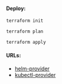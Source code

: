 #### Deploy:
```bash
terraform init
```
```bash
terraform plan
```
```bash
terraform apply
```

#### URLs:
- [helm-provider](https://registry.terraform.io/providers/hashicorp/helm/latest/docs)
- [kubectl-provider](https://registry.terraform.io/providers/gavinbunney/kubectl/latest/docs)
